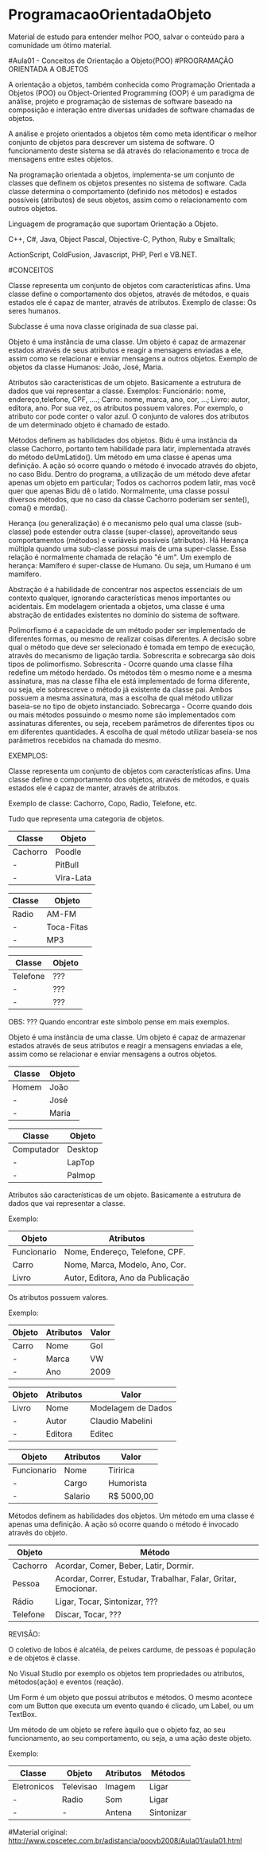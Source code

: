 # ProgramacaoOrientadaObjeto
Material de estudo para entender melhor POO, salvar o conteúdo para a comunidade um ótimo material.

#Aula01 - Conceitos de Orientação a Objeto(POO)
#PROGRAMAÇÃO ORIENTADA A OBJETOS

A orientação a objetos, também conhecida como Programação Orientada a Objetos (POO) ou Object-Oriented Programming (OOP) é um paradigma de análise, projeto e programação de sistemas de software baseado na composição e interação entre diversas unidades de software chamadas de objetos.

A análise e projeto orientados a objetos têm como meta identificar o melhor conjunto de objetos para descrever um sistema de software. O funcionamento deste sistema se dá através do relacionamento e troca de mensagens entre estes objetos.

Na programação orientada a objetos, implementa-se um conjunto de classes que definem os objetos presentes no sistema de software. Cada classe determina o comportamento (definido nos métodos) e estados possíveis (atributos) de seus objetos, assim como o relacionamento com outros objetos.

Linguagem de programação que suportam Orientação a Objeto.

C++, C#, Java, Object Pascal, Objective-C, Python, Ruby e Smalltalk;

ActionScript, ColdFusion, Javascript, PHP, Perl e VB.NET.

 

#CONCEITOS

Classe representa um conjunto de objetos com características afins. Uma classe define o comportamento dos objetos, através de métodos, e quais estados ele é capaz de manter, através de atributos. Exemplo de classe: Os seres humanos.

Subclasse é uma nova classe originada de sua classe pai.

Objeto é uma instância de uma classe. Um objeto é capaz de armazenar estados através de seus atributos e reagir a mensagens enviadas a ele, assim como se relacionar e enviar mensagens a outros objetos. Exemplo de objetos da classe Humanos: João, José, Maria.

Atributos são características de um objeto. Basicamente a estrutura de dados que vai representar a classe. Exemplos: Funcionário: nome, endereço,telefone, CPF, ....; Carro: nome, marca, ano, cor, ...; Livro: autor, editora, ano. Por sua vez, os atributos possuem valores. Por exemplo, o atributo cor pode conter o valor azul. O conjunto de valores dos atributos de um determinado objeto é chamado de estado.

Métodos definem as habilidades dos objetos. Bidu é uma instância da classe Cachorro, portanto tem habilidade para latir, implementada através do método deUmLatido(). Um método em uma classe é apenas uma definição. A ação só ocorre quando o método é invocado através do objeto, no caso Bidu. Dentro do programa, a utilização de um método deve afetar apenas um objeto em particular; Todos os cachorros podem latir, mas você quer que apenas Bidu dê o latido. Normalmente, uma classe possui diversos métodos, que no caso da classe Cachorro poderiam ser sente(), coma() e morda().

Herança (ou generalização) é o mecanismo pelo qual uma classe (sub-classe) pode estender outra classe (super-classe), aproveitando seus comportamentos (métodos) e variáveis possíveis (atributos). Há Herança múltipla quando uma sub-classe possui mais de uma super-classe. Essa relação é normalmente chamada de relação "é um". Um exemplo de herança: Mamífero é super-classe de Humano. Ou seja, um Humano é um mamífero.

Abstração é a habilidade de concentrar nos aspectos essenciais de um contexto qualquer, ignorando características menos importantes ou acidentais. Em modelagem orientada a objetos, uma classe é uma abstração de entidades existentes no domínio do sistema de software.

Polimorfismo é a capacidade de um método poder ser implementado de diferentes formas, ou mesmo de realizar coisas diferentes. A decisão sobre qual o método que deve ser selecionado é tomada em tempo de execução, através do mecanismo de ligação tardia. Sobrescrita e sobrecarga são dois tipos de polimorfismo. Sobrescrita - Ocorre quando uma classe filha redefine um método herdado. Os métodos têm o mesmo nome e a mesma assinatura, mas na classe filha ele está implementado de forma diferente, ou seja, ele sobrescreve o método já existente da classe pai. Ambos possuem a mesma assinatura, mas a escolha de qual método utilizar baseia-se no tipo de objeto instanciado. Sobrecarga - Ocorre quando dois ou mais métodos possuindo o mesmo nome são implementados com assinaturas diferentes, ou seja, recebem parâmetros de diferentes tipos ou em diferentes quantidades. A escolha de qual método utilizar baseia-se nos parâmetros recebidos na chamada do mesmo.

EXEMPLOS:

Classe representa um conjunto de objetos com características afins. Uma classe define o comportamento dos objetos, através de métodos, e quais estados ele é capaz de manter, através de atributos.

Exemplo de classe: Cachorro, Copo, Radio, Telefone, etc.

Tudo que representa uma categoria de objetos.

| Classe  |  Objeto  |
| ------------------- | ------------------- |
|  Cachorro | Poodle |
|  - |  PitBull |
|  - | Vira-Lata |

| Classe  |  Objeto  |
| ------------------- | ------------------- |
|  Radio | AM-FM |
|  - |  Toca-Fitas |
|  - | MP3 |

| Classe  |  Objeto  |
| ------------------- | ------------------- |
|  Telefone | ??? |
|  - |  ??? |
|  - | ??? |

OBS: ??? Quando encontrar este símbolo pense em mais exemplos.


Objeto é uma instância de uma classe. Um objeto é capaz de armazenar estados através de seus atributos e reagir a mensagens enviadas a ele, assim como se relacionar e enviar mensagens a outros objetos.

| Classe  |  Objeto  |
| ------------------- | ------------------- |
|  Homem | João |
|  - |  José |
|  - | Maria |

| Classe  |  Objeto  |
| ------------------- | ------------------- |
|  Computador | Desktop |
|  - |  LapTop |
|  - | Palmop | 	
 	
Atributos são características de um objeto. Basicamente a estrutura de dados que vai representar a classe.

Exemplo:

| Objeto  |  Atributos  |
| ------------------- | ------------------- |
|  Funcionario | Nome, Endereço, Telefone, CPF. |
|  Carro |  	Nome, Marca, Modelo, Ano, Cor. |
|  Livro | Autor, Editora, Ano da Publicação | 	
	

Os atributos possuem valores.

Exemplo:

| Objeto  |  Atributos  |  Valor  |
| ------------------- | ------------------- | ------------------- |
|  Carro | Nome | Gol |
|  - |  	Marca |  	VW |
|  - | Ano |  	2009 | 	

| Objeto  |  Atributos  |  Valor  |
| ------------------- | ------------------- | ------------------- |
|  Livro | Nome | Modelagem de Dados |
|  - |  	Autor |  	Claudio Mabelini |
|  - | Editora |  	Editec |
		
| Objeto  |  Atributos  |  Valor  |
| ------------------- | ------------------- | ------------------- |
|  Funcionario | Nome | Tiririca |
|  - |  	Cargo |  	Humorista |
|  - | Salario |  	R$ 5000,00 |		 


Métodos definem as habilidades dos objetos. Um método em uma classe é apenas uma definição. A ação só ocorre quando o método é invocado através do objeto.

| Objeto  |  Método  |
| ------------------- | ------------------- |
|  Cachorro | Acordar, Comer, Beber, Latir, Dormir. |
|  Pessoa |  	Acordar, Correr, Estudar, Trabalhar, Falar, Gritar, Emocionar. |
|  Rádio | Ligar, Tocar, Sintonizar, ??? | 	
|  Telefone | 	Discar, Tocar, ??? | 

REVISÃO:

O coletivo de lobos é alcatéia, de peixes cardume, de pessoas é população e de objetos é classe.

No Visual Studio por exemplo os objetos tem propriedades ou atributos, métodos(ação) e eventos (reação).

Um Form é um objeto que possui atributos e métodos. O mesmo acontece com um Button que executa um evento quando é clicado, um Label, ou um TextBox.

Um método de um objeto se refere àquilo que o objeto faz, ao seu funcionamento, ao seu comportamento, ou seja, a uma ação deste objeto.

Exemplo:

| Classe  |  Objeto  |  Atributos  |  Métodos  |
| ------------------- | ------------------- | ------------------- | ------------------- |
|  Eletronicos | Televisao |  Imagem |  Ligar |
|  - | Radio |  Som |  Ligar |
|  - | 	- |  Antena |  Sintonizar |

			
 	 


#Material original: http://www.cpscetec.com.br/adistancia/poovb2008/Aula01/aula01.html
